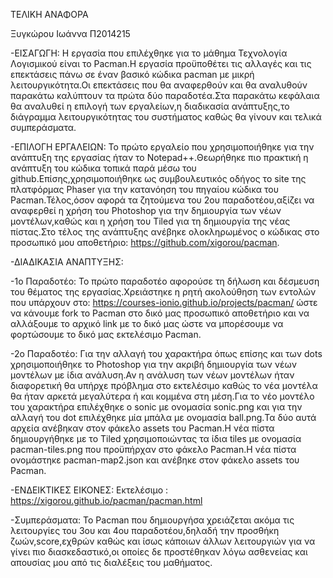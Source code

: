 ΤΕΛΙΚΗ ΑΝΑΦΟΡΑ

Ξυγκώρου Ιωάννα Π2014215
  
 -ΕΙΣΑΓΩΓΗ:
   Η εργασία που επιλέχθηκε για το μάθημα Τεχνολογία Λογισμικού είναι το Pacman.Η εργασία προϋποθέτει τις αλλαγές και τις επεκτάσεις πάνω σε έναν βασικό κώδικα pacman με μικρή λειτουργικότητα.Οι επεκτάσεις που θα αναφερθούν και θα αναλυθούν παρακάτω καλύπτουν τα πρώτα δύο παραδοτέα.Στα παρακάτω κεφάλαια θα αναλυθεί η επιλογή των εργαλείων,η διαδικασία ανάπτυξης,το διάγραμμα λειτουργικότητας του συστήματος καθώς θα γίνουν και τελικά συμπεράσματα. 

  
 -ΕΠΙΛΟΓΗ ΕΡΓΑΛΕΙΩΝ: 
   Το πρώτο εργαλείο που χρησιμοποιήθηκε για την ανάπτυξη της εργασίας ήταν το Νotepad++.Θεωρήθηκε πιο πρακτική η ανάπτυξη του κώδικα τοπικά παρά μέσω του github.Επίσης,χρησιμοποιήθηκε ως συμβουλευτικός οδήγος το site της πλατφόρμας Phaser για την κατανόηση του πηγαίου κώδικα του Pacman.Τέλος,όσον αφορά τα ζητούμενα του 2ου παραδοτέου,αξίζει να αναφερθεί η χρήση του Photoshop για την δημιουργία των νέων μοντέλων,καθώς και η χρήση του Τiled για τη δημιουργία της νέας πίστας.Στο τέλος της ανάπτυξης ανέβηκε ολοκληρωμένος ο κώδικας στο προσωπικό μου αποθετήριο: https://github.com/xigorou/pacman. 
  
 -ΔΙΑΔΙΚΑΣΙΑ ΑΝΑΠΤΥΞΗΣ:
    
   -1ο Παραδοτέο:
     Το πρώτο παραδοτέο αφορούσε τη δήλωση και δέσμευση του θέματος της εργασίας.Χρειάστηκε η ρητή ακολούθηση των εντολών που υπάρχουν στο: https://courses-ionio.github.io/projects/pacman/ ώστε να κάνουμε fork το Pacman στο δικό μας προσωπικό αποθετήριο και να αλλάξουμε το αρχικό link με το δικό μας ώστε να μπορέσουμε να φορτώσουμε το δικό μας εκτελέσιμο Pacman.

   -2ο Παραδοτέο:
     Για την αλλαγή του χαρακτήρα όπως επίσης και των dots χρησιμοποιήθηκε το Photoshop για την ακριβή δημιουργία των νέων μοντέλων με ίδια ανάλυση.Αν η ανάλυση των νέων μοντέλων ήταν διαφορετική θα υπήρχε πρόβλημα στο εκτελέσιμο καθώς το νέα μοντέλα θα ήταν αρκετά μεγαλύτερα ή και κομμένα στη μέση.Για το νέο μοντέλο του χαρακτήρα επιλέχθηκε ο sonic με ονομασία sonic.png και για την αλλαγή του dot επιλέχθηκε μία μπάλα με ονομασία ball.png.Τα δύο αυτά αρχεία ανέβηκαν στον φάκελο assets του Pacman.Η νέα πίστα δημιουργήθηκε με το Tiled χρησιμοποιώντας τα ίδια tiles με ονομασία pacman-tiles.png που προϋπήρχαν στο φάκελο Pacman.H νέα πίστα ονομάστηκε pacman-map2.json και ανέβηκε στον φάκελο assets του Pacman. 
  
  -ΕΝΔΕΙΚΤΙΚΕΣ ΕΙΚΟΝΕΣ:
     Εκτελέσιμο : https://xigorou.github.io/pacman/pacman.html
  
  -Συμπεράσματα:
   Το Pacman που δημιουργήσα χρειάζεται ακόμα τις λειτουργίες του 3ου και 4ου παραδοτέου,δηλαδή την προσθήκη ζωών,score,εχθρών καθώς και ίσως κάποιων άλλων λειτουργιών για να γίνει πιο διασκεδαστικό,οι οποίες δε προστέθηκαν λόγω ασθενείας και απουσίας μου από τις διαλέξεις του μαθήματος.
